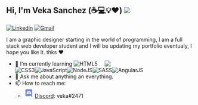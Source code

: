 ## Hi, I'm Veka Sanchez (:coffee::computer::bulb::heart:) <img src="https://media.giphy.com/media/WUlplcMpOCEmTGBtBW/giphy.gif" width="30"> 
[![Linkedin](https://img.shields.io/badge/-LinkedIn-blue?style=flat&logo=Linkedin&logoColor=white)](https://www.linkedin.com/in/veronika-sanchez/)
[![Gmail](https://img.shields.io/badge/-Gmail-c14438?style=flat&logo=Gmail&logoColor=white)](mailto:sanchezveka3@gmail.com)

I am a graphic designer starting in the world of programming, I am a full stack web developer student and I will be updating my portfolio eventualy, I hope you like it. thks :heart:

<img align= "right" width= "240" src= "https://pa1.narvii.com/6580/8098c6e9207376889eeb0532d9f5a0723c4d73f5_hq.gif"/>

- 🌱 I’m currently learning ![HTML5](https://img.icons8.com/color/30/html-5.png)![CSS3](https://img.icons8.com/color/30/css3.png)![JavaScript](https://img.icons8.com/color/30/javascript.png)![NodeJS](https://img.icons8.com/color/30/nodejs.png)![SASS](https://img.icons8.com/color/30/sass.png)![AngularJS](https://img.icons8.com/color/30/angularjs.png)
- 💬 Ask me about anything an everything.
- 📫 How to reach me: 
  - <a><img height="25" src="https://raw.githubusercontent.com/github/explore/80688e429a7d4ef2fca1e82350fe8e3517d3494d/topics/discord/discord.png"> [Discord](https://discord.com/): veka#2471 </a>
